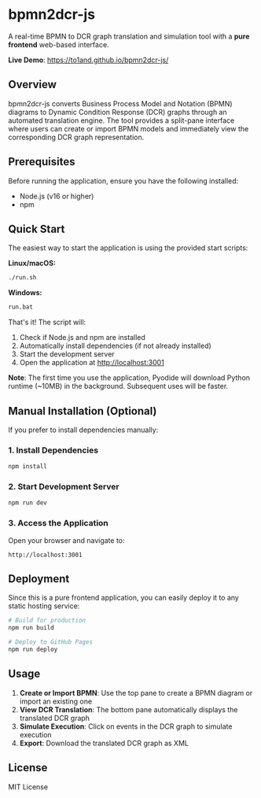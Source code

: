 <!--
 * @Author: Yue Zhou
 * @Date: 2025-10-23 01:05:23
 * @LastEditors: Yue Zhou
 * @LastEditTime: 2025-10-23 01:11:34
-->
# bpmn2dcr-js

A real-time BPMN to DCR graph translation and simulation tool with a **pure frontend** web-based interface.

**Live Demo**: https://to1and.github.io/bpmn2dcr-js/

## Overview

bpmn2dcr-js converts Business Process Model and Notation (BPMN) diagrams to Dynamic Condition Response (DCR) graphs through an automated translation engine. The tool provides a split-pane interface where users can create or import BPMN models and immediately view the corresponding DCR graph representation.

## Prerequisites

Before running the application, ensure you have the following installed:

- Node.js (v16 or higher)
- npm

## Quick Start

The easiest way to start the application is using the provided start scripts:

**Linux/macOS:**

```bash
./run.sh
```

**Windows:**

```cmd
run.bat
```

That's it! The script will:

1. Check if Node.js and npm are installed
2. Automatically install dependencies (if not already installed)
3. Start the development server
4. Open the application at <http://localhost:3001>

**Note**: The first time you use the application, Pyodide will download Python runtime (~10MB) in the background. Subsequent uses will be faster.

## Manual Installation (Optional)

If you prefer to install dependencies manually:

### 1. Install Dependencies

```bash
npm install
```

### 2. Start Development Server

```bash
npm run dev
```

### 3. Access the Application

Open your browser and navigate to:

```
http://localhost:3001
```

## Deployment

Since this is a pure frontend application, you can easily deploy it to any static hosting service:

```bash
# Build for production
npm run build

# Deploy to GitHub Pages
npm run deploy
```

## Usage

1. **Create or Import BPMN**: Use the top pane to create a BPMN diagram or import an existing one
2. **View DCR Translation**: The bottom pane automatically displays the translated DCR graph
3. **Simulate Execution**: Click on events in the DCR graph to simulate execution
4. **Export**: Download the translated DCR graph as XML

## License

MIT License
